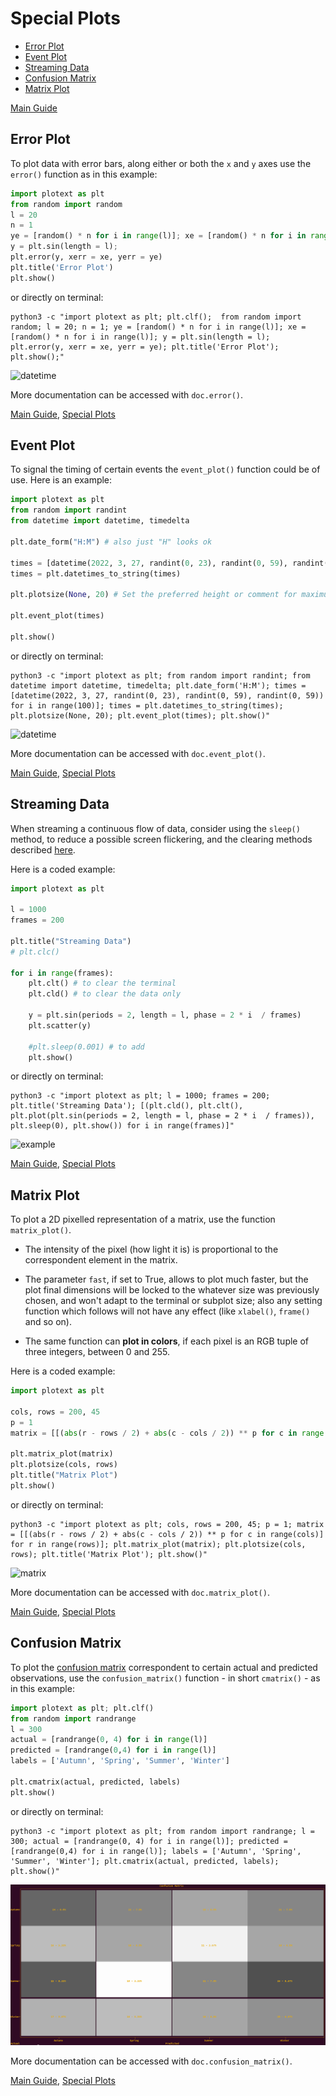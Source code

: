 # Special Plots

- [Error Plot](https://github.com/piccolomo/plotext/blob/master/readme/special.md#error-plot)
- [Event Plot](https://github.com/piccolomo/plotext/blob/master/readme/special.md#event-plot)
- [Streaming Data](https://github.com/piccolomo/plotext/blob/master/readme/special.md#streaming-data)
- [Confusion Matrix](https://github.com/piccolomo/plotext/blob/master/readme/special.md#confusion-matrix)
- [Matrix Plot](https://github.com/piccolomo/plotext/blob/master/readme/special.md#matrix-plot)

[Main Guide](https://github.com/piccolomo/plotext#guide)

## Error Plot

To plot data with error bars, along either or both the `x` and `y` axes use the `error()` function as in this example:

```python
import plotext as plt
from random import random 
l = 20
n = 1
ye = [random() * n for i in range(l)]; xe = [random() * n for i in range(l)]
y = plt.sin(length = l); 
plt.error(y, xerr = xe, yerr = ye)
plt.title('Error Plot')
plt.show()
```

or directly on terminal:

```console
python3 -c "import plotext as plt; plt.clf();  from random import random; l = 20; n = 1; ye = [random() * n for i in range(l)]; xe = [random() * n for i in range(l)]; y = plt.sin(length = l); plt.error(y, xerr = xe, yerr = ye); plt.title('Error Plot'); plt.show();"
```

![datetime](https://raw.githubusercontent.com/piccolomo/plotext/master/data/error.png)

More documentation can be accessed with `doc.error()`.

[Main Guide](https://github.com/piccolomo/plotext#guide), [Special Plots](https://github.com/piccolomo/plotext/blob/master/readme/special.md)

## Event Plot

To signal the timing of certain events the `event_plot()` function could be of use. Here is an example:

```python
import plotext as plt
from random import randint
from datetime import datetime, timedelta

plt.date_form("H:M") # also just "H" looks ok

times = [datetime(2022, 3, 27, randint(0, 23), randint(0, 59), randint(0, 59)) for i in range(100)] # A random list of times during the day
times = plt.datetimes_to_string(times)

plt.plotsize(None, 20) # Set the preferred height or comment for maximum size 

plt.event_plot(times)

plt.show()
```

or directly on terminal:

```console
python3 -c "import plotext as plt; from random import randint; from datetime import datetime, timedelta; plt.date_form('H:M'); times = [datetime(2022, 3, 27, randint(0, 23), randint(0, 59), randint(0, 59)) for i in range(100)]; times = plt.datetimes_to_string(times); plt.plotsize(None, 20); plt.event_plot(times); plt.show()"
```

![datetime](https://raw.githubusercontent.com/piccolomo/plotext/master/data/eventplot.png)

More documentation can be accessed with `doc.event_plot()`.

[Main Guide](https://github.com/piccolomo/plotext#guide), [Special Plots](https://github.com/piccolomo/plotext/blob/master/readme/special.md)

## Streaming Data

When streaming a continuous flow of data, consider using the `sleep()` method, to reduce a possible screen flickering, and the clearing methods described [here](https://github.com/piccolomo/plotext/blob/master/readme/utilities.md#clearing-functions).

Here is a coded example:

```python
import plotext as plt

l = 1000
frames = 200

plt.title("Streaming Data")
# plt.clc()

for i in range(frames):
    plt.clt() # to clear the terminal
    plt.cld() # to clear the data only

    y = plt.sin(periods = 2, length = l, phase = 2 * i  / frames)
    plt.scatter(y)

    #plt.sleep(0.001) # to add 
    plt.show()
```

or directly on terminal:

```console
python3 -c "import plotext as plt; l = 1000; frames = 200; plt.title('Streaming Data'); [(plt.cld(), plt.clt(), plt.plot(plt.sin(periods = 2, length = l, phase = 2 * i  / frames)), plt.sleep(0), plt.show()) for i in range(frames)]"
```

![example](https://raw.githubusercontent.com/piccolomo/plotext/master/data/stream.gif)

[Main Guide](https://github.com/piccolomo/plotext#guide), [Special Plots](https://github.com/piccolomo/plotext/blob/master/readme/special.md)

## Matrix Plot

To plot a 2D pixelled representation of a matrix, use the function `matrix_plot()`. 

- The intensity of the pixel (how light it is) is proportional to the correspondent element in the matrix.

- The parameter `fast`, if set to True, allows to plot much faster, but the plot final dimensions will be locked to the whatever size was previously chosen, and won't adapt to the terminal or subplot size; also any setting function which follows will not have any effect (like `xlabel()`, `frame()` and so on).

- The same function can **plot in colors**, if each pixel is an RGB tuple of three integers, between 0 and 255.

Here is a coded example:

```python
import plotext as plt

cols, rows = 200, 45
p = 1
matrix = [[(abs(r - rows / 2) + abs(c - cols / 2)) ** p for c in range(cols)] for r in range(rows)]

plt.matrix_plot(matrix)
plt.plotsize(cols, rows)
plt.title("Matrix Plot")
plt.show()
```

or directly on terminal:

```console
python3 -c "import plotext as plt; cols, rows = 200, 45; p = 1; matrix = [[(abs(r - rows / 2) + abs(c - cols / 2)) ** p for c in range(cols)] for r in range(rows)]; plt.matrix_plot(matrix); plt.plotsize(cols, rows); plt.title('Matrix Plot'); plt.show()"
```

![matrix](https://raw.githubusercontent.com/piccolomo/plotext/master/data/matrix.png)

More documentation can be accessed with `doc.matrix_plot()`.

[Main Guide](https://github.com/piccolomo/plotext#guide), [Special Plots](https://github.com/piccolomo/plotext/blob/master/readme/special.md)

## Confusion Matrix

To plot the [confusion matrix](https://en.wikipedia.org/wiki/Confusion_matrix) correspondent to certain actual and predicted observations, use the `confusion_matrix()` function - in short `cmatrix()` - as in this example:

```python
import plotext as plt; plt.clf()
from random import randrange
l = 300
actual = [randrange(0, 4) for i in range(l)]
predicted = [randrange(0,4) for i in range(l)]
labels = ['Autumn', 'Spring', 'Summer', 'Winter']

plt.cmatrix(actual, predicted, labels)
plt.show()
```

or directly on terminal:

```console
python3 -c "import plotext as plt; from random import randrange; l = 300; actual = [randrange(0, 4) for i in range(l)]; predicted = [randrange(0,4) for i in range(l)]; labels = ['Autumn', 'Spring', 'Summer', 'Winter']; plt.cmatrix(actual, predicted, labels); plt.show()"
```

![cmatrix](https://raw.githubusercontent.com/piccolomo/plotext/master/data/cmatrix.png)

More documentation can be accessed with `doc.confusion_matrix()`.

[Main Guide](https://github.com/piccolomo/plotext#guide), [Special Plots](https://github.com/piccolomo/plotext/blob/master/readme/special.md)
